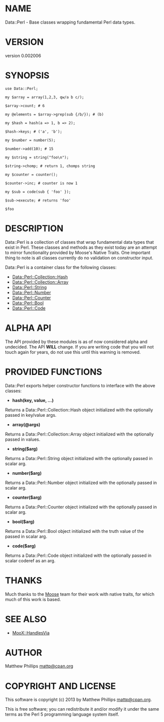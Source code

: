 # NAME

Data::Perl - Base classes wrapping fundamental Perl data types.

# VERSION

version 0.002006

# SYNOPSIS

    use Data::Perl;

    my $array = array(1,2,3, qw/a b c/);

    $array->count; # 6

    my @elements = $array->grep(sub {/b/}); # (b)

    my $hash = hash(a => 1, b => 2);

    $hash->keys; # ('a', 'b');

    my $number = number(5);

    $number->add(10); # 15

    my $string = string("foo\n");

    $string->chomp; # return 1, chomps string

    my $counter = counter();

    $counter->inc; # counter is now 1

    my $sub = code(sub { 'foo' });

    $sub->execute; # returns 'foo'

    $foo

# DESCRIPTION

Data::Perl is a collection of classes that wrap fundamental data types that
exist in Perl. These classes and methods as they exist today are an attempt to
mirror functionality provided by Moose's Native Traits. One important thing to
note is all classes currently do no validation on constructor input.

Data::Perl is a container class for the following classes:

- [Data::Perl::Collection::Hash](http://search.cpan.org/perldoc?Data::Perl::Collection::Hash)
- [Data::Perl::Collection::Array](http://search.cpan.org/perldoc?Data::Perl::Collection::Array)
- [Data::Perl::String](http://search.cpan.org/perldoc?Data::Perl::String)
- [Data::Perl::Number](http://search.cpan.org/perldoc?Data::Perl::Number)
- [Data::Perl::Counter](http://search.cpan.org/perldoc?Data::Perl::Counter)
- [Data::Perl::Bool](http://search.cpan.org/perldoc?Data::Perl::Bool)
- [Data::Perl::Code](http://search.cpan.org/perldoc?Data::Perl::Code)

# ALPHA API

The API provided by these modules is as of now considered alpha and undecided.
The API __WILL__ change.  If you are writing code that you will not touch again
for years, do not use this until this warning is removed.

# PROVIDED FUNCTIONS

Data::Perl exports helper constructor functions to interface with the above classes:

- __hash(key, value, ...)__

Returns a Data::Perl::Collection::Hash object initialized with the optionally passed in key/value args.

- __array(@args)__

Returns a Data::Perl::Collection::Array object initialized with the optionally passed in values.

- __string($arg)__

Returns a Data::Perl::String object initialized with the optionally passed in scalar arg.

- __number($arg)__

Returns a Data::Perl::Number object initialized with the optionally passed in scalar arg.

- __counter($arg)__

Returns a Data::Perl::Counter object initialized with the optionally passed in scalar arg.

- __bool($arg)__

Returns a Data::Perl::Bool object initialized with the truth value of the passed in scalar arg.

- __code($arg)__

Returns a Data::Perl::Code object initialized with the optionally passed in scalar coderef as an arg.

# THANKS

Much thanks to the [Moose](http://search.cpan.org/perldoc?Moose) team for their work with native traits, for which
much of this work is based.

# SEE ALSO

- [MooX::HandlesVia](http://search.cpan.org/perldoc?MooX::HandlesVia)

# AUTHOR

Matthew Phillips <mattp@cpan.org>

# COPYRIGHT AND LICENSE

This software is copyright (c) 2013 by Matthew Phillips <mattp@cpan.org>.

This is free software; you can redistribute it and/or modify it under
the same terms as the Perl 5 programming language system itself.
